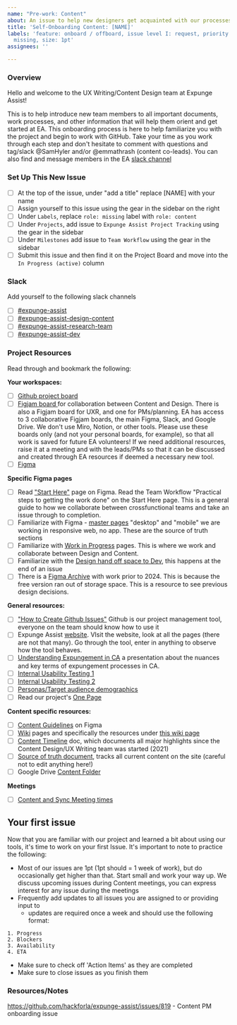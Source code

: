 ```yaml
---
name: "Pre-work: Content"
about: An issue to help new designers get acquainted with our processes.
title: 'Self-Onboarding Content: [NAME]'
labels: 'feature: onboard / offboard, issue level I: request, priority: medium, role:
  missing, size: 1pt'
assignees: ''

---
```


### Overview

Hello and welcome to the UX Writing/Content Design team at Expunge Assist!

This is to help introduce new team members to all important documents, work processes, and other information that will help them orient and get started at EA.
This onboarding process is here to help familiarize you with the project and begin to work with GitHub. Take your time as you work through each step and don't hesitate to comment with questions and tag/slack @SamHyler and/or @emmathrash (content co-leads). You can also find and message members in the EA [slack channel](https://hackforla.slack.com/archives/CN8NXTPK5)

### Set Up This New Issue

- [ ] At the top of the issue, under "add a title" replace [NAME] with your name
- [ ] Assign yourself to this issue using the gear in the sidebar on the right
- [ ] Under `Labels`, replace `role: missing` label with `role: content`
- [ ] Under `Projects`, add issue to `Expunge Assist Project Tracking` using the gear in the sidebar
- [ ] Under `Milestones` add issue to `Team Workflow` using the gear in the sidebar
- [ ] Submit this issue and then find it on the Project Board and move into the `In Progress (active)` column

### Slack

Add yourself to the following slack channels

- [ ] [#expunge-assist](https://hackforla.slack.com/archives/CN8NXTPK5)
- [ ] [#expunge-assist-design-content](https://hackforla.slack.com/archives/C02T3EB0N77)
- [ ] [#expunge-assist-research-team](https://hackforla.slack.com/archives/C02M2CV2J9E)
- [ ] [#expunge-assist-dev](https://hackforla.slack.com/archives/C04EG4A284F)

### Project Resources

Read through and bookmark the following:

**Your workspaces:**

- [ ] [Github project board ](https://github.com/hackforla/expunge-assist/wiki/Team-Weekly-Monthly-Meetings)
- [ ] [Figjam board ](<https://www.figma.com/file/SRsM0BvWhtmFwpg23bKTLB/EA-Collaboration-(Design%2FContent)?type=whiteboard&node-id=4041-9898&t=Bhtt87T8WaELjpwj-4>)for collaboration between Content and Design. There is also a Figjam board for UXR, and one for PMs/planning.
      EA has access to 3 collaborative Figjam boards, the main Figma, Slack, and Google Drive. We don't use Miro, Notion, or other tools. Please use these boards only (and not your personal boards, for example), so that all work is saved for future EA volunteers! If we need additional resources, raise it at a meeting and with the leads/PMs so that it can be discussed and created through EA resources if deemed a necessary new tool.
- [ ] [Figma](https://www.figma.com/file/hYqRxmBVtJbDv9DJXV6nra/Expunge-Assist-Main-Figma?type=design&node-id=0-1&mode=design)

**Specific Figma pages**

- [ ] Read ["Start Here"](https://www.figma.com/file/hYqRxmBVtJbDv9DJXV6nra/Expunge-Assist-Main-Figma?type=design&node-id=2%3A21&mode=design&t=g8j5PA8CesPhD7N5-1) page on Figma. Read the Team Workflow "Practical steps to getting the work done" on the Start Here page. This is a general guide to how we collaborate between crossfunctional teams and take an issue through to completion.
- [ ] Familiarize with Figma - [master pages](https://www.figma.com/file/hYqRxmBVtJbDv9DJXV6nra/Expunge-Assist-Main-Figma?type=design&node-id=2-37&mode=design) "desktop" and "mobile" we are working in responsive web, no app. These are the source of truth sections
- [ ] Familiarize with [Work in Progress](https://www.figma.com/file/hYqRxmBVtJbDv9DJXV6nra/Expunge-Assist-Main-Figma?type=design&node-id=2349-24717&mode=design) pages. This is where we work and collaborate between Design and Content.
- [ ] Familiarize with the [Design hand off space to Dev](https://www.figma.com/file/hYqRxmBVtJbDv9DJXV6nra/Expunge-Assist-Main-Figma?type=design&node-id=2-38&mode=design), this happens at the end of an issue
- [ ] There is a [Figma Archive](https://www.figma.com/file/jaYLRw4dCTYhGYOI9aMehr/Expunge-Assist---Figma-Archive?type=design&node-id=4875-45387&mode=design) with work prior to 2024. This is because the free version ran out of storage space. This is a resource to see previous design decisions.

**General resources:**

- [ ] ["How to Create Github Issues"](https://github.com/hackforla/expunge-assist/wiki/How-to-Create-Issues) Github is our project management tool, everyone on the team should know how to use it
- [ ] Expunge Assist [website](https://expungeassist.org/#/). VIsit the website, look at all the pages (there are not that many). Go through the tool, enter in anything to observe how the tool behaves.
- [ ] [Understanding Expungement in CA](https://docs.google.com/presentation/d/1MGeAWeTl3C_Eg6rsrmzdzsc_vX2aY3YX-ODdVlDe21o/edit#slide=id.p) a presentation about the nuances and key terms of expungement processes in CA.
- [ ] [Internal Usability Testing 1 ](https://docs.google.com/document/d/1N0u7c1RwbxglQpLk_lIgbhDnAenMhCwNPazcNHI9aJI/edit?tab=t.0#heading=h.gpri51glck6b)
- [ ] [Internal Usability Testing 2 ](https://docs.google.com/presentation/d/1PH0c-MvX4HKfiEI9xZHUMM9YJFjGNsplaMNsCNbWqzI/edit#slide=id.geed4b67c62_0_0)
- [ ] [Personas/Target audience demographics](https://docs.google.com/presentation/d/1Bwl-tzVmd3xIZX5vLFmNKkwjylSExFImo2RMIqvsS0g/edit#slide=id.p)
- [ ] Read our project's [One Page](https://docs.google.com/document/d/1SVgk4vH02oH7kUVbphKebrWMQNOMtzkIkpcksnHAULo/edit)

**Content specific resources:**

- [ ] [Content Guidelines](https://www.figma.com/file/hYqRxmBVtJbDv9DJXV6nra/Expunge-Assist-Main-Figma?type=design&node-id=2-19&mode=design) on Figma
- [ ] [Wiki](https://github.com/hackforla/expunge-assist/wiki) pages and specifically the resources under [this wiki page](https://github.com/hackforla/expunge-assist/wiki/Content-Writer)
- [ ] [Content Timeline](https://docs.google.com/document/d/1W2zFZxBvFfzLaPlv51LEzQx3J_0fCiy_XlBYjN59IUA/edit#heading=h.pnf9fi7gvgab) doc, which documents all major highlights since the Content Design/UX Writing team was started (2021)
- [ ] [Source of truth document](https://docs.google.com/spreadsheets/d/1c_Kv_T1yER-hHckNl5zkGrlGaLNCE_AeZE6Jjmn8IK0/edit#gid=368137937), tracks all current content on the site (careful not to edit anything here!)
- [ ] Google Drive [Content Folder](https://drive.google.com/drive/u/1/folders/1gBWIqDBDvNxKaqQo39ebpQeWu54ddDYR)

**Meetings**

- [ ] [Content and Sync Meeting times](https://github.com/hackforla/expunge-assist/wiki/Team-Weekly-Monthly-Meetings)

## Your first issue

Now that you are familiar with our project and learned a bit about using our tools, it's time to work on your first Issue. It's important to note to practice the following:

- Most of our issues are 1pt (1pt should = 1 week of work), but do occasionally get higher than that. Start small and work your way up. We discuss upcoming issues during Content meetings, you can express interest for any issue during the meetings
- Frequently add updates to all issues you are assigned to or providing input to
  - updates are required once a week and should use the following format:

```
1. Progress
2. Blockers
3. Availability
4. ETA
```

- Make sure to check off 'Action Items' as they are completed
- Make sure to close issues as you finish them

### Resources/Notes

https://github.com/hackforla/expunge-assist/issues/819 - Content PM onboarding issue
